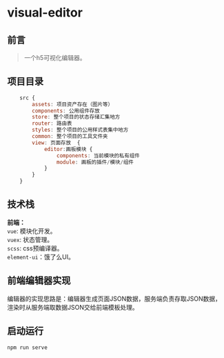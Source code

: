 # visual-editor

## 前言

> 一个h5可视化编辑器。

## 项目目录
``` javascript
	src {
		assets: 项目资产存在（图片等）
		components: 公用组件存放
		store: 整个项目的状态存储汇集地方
		router: 路由表
		styles: 整个项目的公用样式表集中地方
		common: 整个项目的工具文件夹
		view: 页面存放  {
			editor:画板模块 {
				components: 当前模块的私有组件 
				module: 画板的插件/模块/组件
			}
		}
	}
```
## 技术栈
**前端：**<br/>
`vue`: 模块化开发。<br/>
`vuex`: 状态管理。<br/>
`scss`: css预编译器。<br/>
`element-ui`：饿了么UI。<br/>

## 前端编辑器实现
编辑器的实现思路是：编辑器生成页面JSON数据，服务端负责存取JSON数据，渲染时从服务端取数据JSON交给前端模板处理。

## 启动运行
```
npm run serve
```

